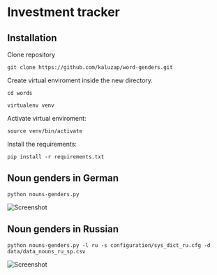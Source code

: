 # Investment tracker

## Installation

Clone repository

```
git clone https://github.com/kaluzap/word-genders.git
```

Create virtual enviroment inside the new directory.

```
cd words
```

```
virtualenv venv
```

Activate virtual enviroment:

```
source venv/bin/activate
```

Install the requirements:

```
pip install -r requirements.txt
```

## Noun genders in German
```
python nouns-genders.py
```
![Screenshot](/img/noun_german.png)

## Noun genders in Russian
```
python nouns-genders.py -l ru -s configuration/sys_dict_ru.cfg -d data/data_nouns_ru_sp.csv
```
![Screenshot](/img/noun_russian.png)


